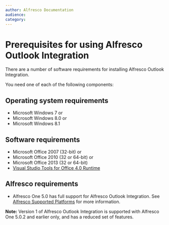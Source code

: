```yaml
---
author: Alfresco Documentation
audience: 
category: 
---
```


# Prerequisites for using Alfresco Outlook Integration

There are a number of software requirements for installing Alfresco Outlook Integration.

You need one of each of the following components:

## Operating system requirements

-   Microsoft Windows 7 or
-   Microsoft Windows 8.0 or
-   Microsoft Windows 8.1

## Software requirements

-   Microsoft Office 2007 \(32-bit\) or
-   Microsoft Office 2010 \(32 or 64-bit\) or
-   Microsoft Office 2013 \(32 or 64-bit\)
-   [Visual Studio Tools for Office 4.0 Runtime](https://msdn.microsoft.com/en-us/library/ms178739.aspx)

## Alfresco requirements

-   Alfresco One 5.0 has full support for Alfresco Outlook Integration. See [Alfresco Supported Platforms](https://www.alfresco.com/services/subscription/supported-platforms) for more information.

**Note:** Version 1 of Alfresco Outlook Integration is supported with Alfresco One 5.0.2 and earlier only, and has a reduced set of features.

